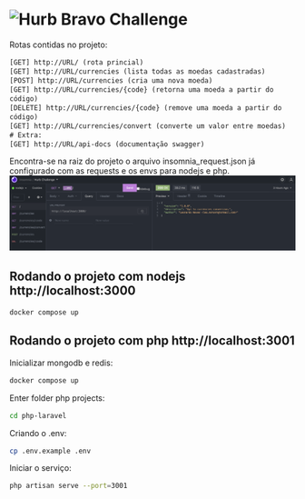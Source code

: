# <img src="https://avatars1.githubusercontent.com/u/7063040?v=4&s=200.jpg" alt="Hurb" width="24" /> Bravo Challenge


Rotas contidas no projeto:
```
[GET] http://URL/ (rota princial)
[GET] http://URL/currencies (lista todas as moedas cadastradas)
[POST] http://URL/currencies (cria uma nova moeda)
[GET] http://URL/currencies/{code} (retorna uma moeda a partir do código)
[DELETE] http://URL/currencies/{code} (remove uma moeda a partir do código)
[GET] http://URL/currencies/convert (converte um valor entre moedas)
# Extra:
[GET] http://URL/api-docs (documentação swagger)
```

Encontra-se na raiz do projeto o arquivo insomnia_request.json já configurado com as requests e os envs para nodejs e php.
<img src="insomnia.png">

## Rodando o projeto com nodejs http://localhost:3000
```sh
docker compose up
```

## Rodando o projeto com php http://localhost:3001

Inicializar mongodb e redis:
```sh
docker compose up
```
Enter folder php projects:
```sh
cd php-laravel
```
Criando o .env:
```sh
cp .env.example .env
```
Iniciar o serviço:
```sh
php artisan serve --port=3001
```
